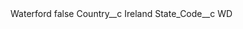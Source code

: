 <?xml version="1.0" encoding="UTF-8"?>
<CustomMetadata xmlns="http://soap.sforce.com/2006/04/metadata" xmlns:xsi="http://www.w3.org/2001/XMLSchema-instance" xmlns:xsd="http://www.w3.org/2001/XMLSchema">
    <label>Waterford</label>
    <protected>false</protected>
    <values>
        <field>Country__c</field>
        <value xsi:type="xsd:string">Ireland</value>
    </values>
    <values>
        <field>State_Code__c</field>
        <value xsi:type="xsd:string">WD</value>
    </values>
</CustomMetadata>
